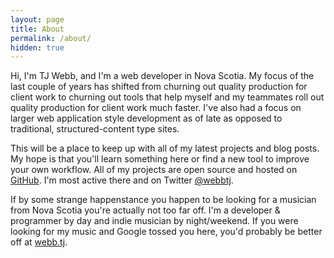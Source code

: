 ```yaml
---
layout: page
title: About
permalink: /about/
hidden: true
---
```


Hi, I'm TJ Webb, and I'm a web developer in Nova Scotia. My focus of the last
couple of years has shifted from churning out quality production for client work
to churning out tools that help myself and my teammates roll out quality
production for client work much faster. I've also had a focus on larger web
application style development as of late as opposed to traditional,
structured-content type sites.

This will be a place to keep up with all of my latest projects and blog posts.
My hope is that you'll learn something here or find a new tool to improve your
own workflow. All of my projects are open source and hosted on
[GitHub](https://github.com/webbtj/). I'm most active there and on Twitter
[@webbtj](https://twitter.com/webbtj).

If by some strange happenstance you happen to be looking for a musician from
Nova Scotia you're actually not too far off. I'm a developer & programmer by day
and indie musician by night/weekend. If you were looking for my music and Google
tossed you here, you'd probably be better off at [webb.tj](http://webb.tj).
